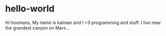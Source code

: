 # hello-world

Hi hoomans,
My name is kalman and I <3 programming and stuff.
I live near the grandest canyon on Mars...
